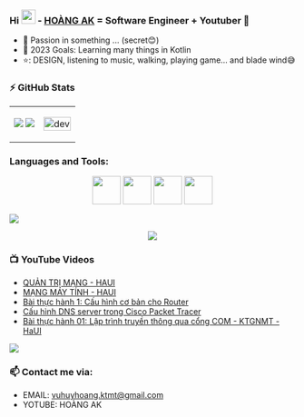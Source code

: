 ### Hi <img src="https://media.giphy.com/media/hvRJCLFzcasrR4ia7z/giphy.gif" width="25px"> -  [HOÀNG AK][website] = Software Engineer + Youtuber 🌻  


- 🔭 Passion in something ... (secret😊)
- 💪 2023 Goals: Learning many things in Kotlin
- ⭐: DESIGN, listening to music, walking, playing game... and blade wind😅

### :zap: GitHub Stats

<table style="width:100%;">
  <tr>
    <td>
      <img src="https://github-readme-stats.vercel.app/api?username=hoangakccm&show_icons=true&hide=contribs,issues&hide_border=true"/>
      <img src="https://github-readme-stats.vercel.app/api/top-langs/?username=hoangakccm&layout=compact&show_icons=true&hide_border=true"/>
    </td>
    <td>
      <p align="center"> 
        <img src="https://raw.githubusercontent.com/ThanhLa1802/ThanhLa1802/main/.github/assets/coding.gif" alt="dev" width="100%"/>
      </p>
    </td>
  </tr>
</table>

### Languages and Tools:
<p align="center">
  <img width="50px" src="https://img.icons8.com/color/48/000000/android-studio--v3.png" />
  <img width="50px" src="https://img.icons8.com/color/48/null/kotlin.png" />
  <img width="50px" src="https://img.icons8.com/color/48/000000/java-coffee-cup-logo.png" />
  <img width="50px" src="https://upload.wikimedia.org/wikipedia/commons/thumb/0/0a/Python.svg/1200px-Python.svg.png" /> 
</p>

<img src="https://user-images.githubusercontent.com/73097560/115834477-dbab4500-a447-11eb-908a-139a6edaec5c.gif">

<p align="center">
<img src="https://3.bp.blogspot.com/-dB6ndKqIAuI/XdWeOASO5AI/AAAAAAAANZA/MSbT9mh6bukxkI-tqnu_GARIZZV5WNVhQCLcBGAsYHQ/s1600/image1.gif" > 
</p>

### 📺 YouTube Videos

<!-- YOUTUBE:START -->
- [QUẢN TRỊ MẠNG - HAUI](https://www.youtube.com/watch?v=PArOd1FrPCI&list=PL-j8g9kOIaOmHKWFgrGVA5jL0IK4-d0f_)
- [MẠNG MÁY TÍNH - HAUI](https://www.youtube.com/watch?v=84dk3kGTyuM&list=PL-j8g9kOIaOke6r1NaUiT9dWWVewMPDfr)
- [Bài thực hành 1: Cấu hình cơ bản cho Router](https://www.youtube.com/watch?v=MzfLVdmRves&t=27s)
- [Cấu hình DNS server trong Cisco Packet Tracer](https://www.youtube.com/watch?v=T_lkvbGrYAg&t=267s)
- [Bài thực hành 01: Lập trình truyền thông qua cổng COM - KTGNMT - HaUI](https://www.youtube.com/watch?v=q6wpserIMQ8)
<!-- YOUTUBE:END -->

<img src="https://user-images.githubusercontent.com/73097560/115834477-dbab4500-a447-11eb-908a-139a6edaec5c.gif">

### 📫 Contact me via:
- EMAIL: vuhuyhoang.ktmt@gmail.com
- YOTUBE: HOÀNG AK

[website]: https://hoangakccm.github.io/hoangak/
